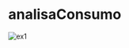 # analisaConsumo

![ex1](https://user-images.githubusercontent.com/88458605/128265095-c22e2d64-137d-44a4-bb46-763550c807bf.jpg)
